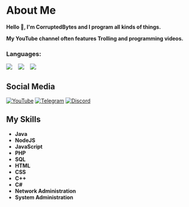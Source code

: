 # About Me
**Hello 👋,
I'm CorruptedBytes and I program all kinds of things.**

**My YouTube channel often features Trolling and programming videos.**


### Languages:
<p>
<a href="#"><img src="https://github.com/yammadev/flag-icons/raw/master/png/RU@2x.png?raw=true" /></a>
&nbsp;&nbsp;
<a href="#"><img src="https://github.com/yammadev/flag-icons/raw/master/png/DE@2x.png?raw=true" /></a>
&nbsp;&nbsp;
<a href="#"><img src="https://github.com/yammadev/flag-icons/raw/master/png/GB@2x.png?raw=true" /></a>
</p>

## Social Media
[![YouTube](https://img.shields.io/badge/corruptedbytes-%23E4405F.svg?style=for-the-badge&logo=youtube&logoColor=white)](https://www.youtube.com/CorruptedBytes)
[![Telegram](https://img.shields.io/badge/corruptedbytes-blue.svg?style=for-the-badge&logo=telegram&logoColor=white)](https://t.me/CorruptedBytes)
[![Discord](https://img.shields.io/badge/corruptedbytes-blue.svg?color=4682B4&style=for-the-badge&logo=discord&logoColor=white)](https://discord.corruptedbytes.de)


## My Skills
- **Java**
- **NodeJS**
- **JavaScript**
- **PHP**
- **SQL**
- **HTML**
- **CSS**
- **C++**
- **C#**
- **Network Administration**
- **System Administration**



